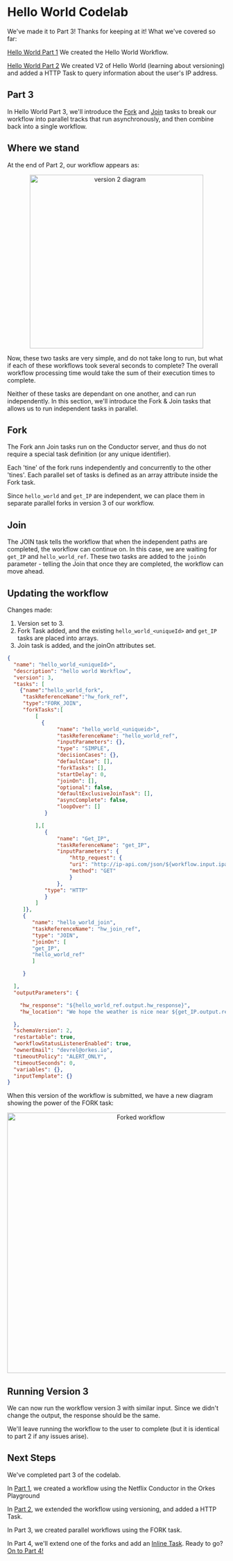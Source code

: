 # Hello World Codelab 

We've made it to Part 3!  Thanks for keeping at it! What we've covered so far:

[Hello World Part 1](./helloworld) We created the Hello World Workflow.

[Hello World Part 2](./helloworld2)  We created V2 of Hello World (learning about versioning) and added a HTTP Task to query information about the user's IP address.

## Part 3

In Hello World Part 3, we'll introduce the [Fork](/content/docs/reference-docs/fork-task) and [Join](/content/docs/reference-docs/join-task) tasks to break our workflow into parallel tracks that run asynchronously, and then combine back into a single workflow.

## Where we stand

At the end of Part 2, our workflow appears as:


<p align="center"><img src="/content/img/codelab/hw2_workflowdiagram.png" alt="version 2 diagram" width="400" style={{paddingBottom: 40, paddingTop: 40}} /></p>


Now, these two tasks are very simple, and do not take long to run, but what if each of these workflows took several seconds to complete?  The overall workflow processing time would take the sum of their execution times to complete.

Neither of these tasks are dependant on one another, and can run independently. In this section, we'll introduce the Fork & Join tasks that allows us to run independent tasks in parallel.


## Fork

The Fork ann Join tasks run on the Conductor server, and thus do not require a special task definition (or any unique identifier).

Each 'tine' of the fork runs independently and concurrently to the other 'tines'.  Each parallel set of tasks is defined as an array attribute inside the Fork task.

Since ```hello_world``` and ```get_IP``` are independent, we can place them in separate parallel forks in version 3 of our workflow.

## Join

The JOIN task tells the workflow that when the independent paths are completed, the workflow can continue on.  In this case, we are waiting for ```get_IP``` and ```hello_world_ref```. These two tasks are added to the ```joinOn``` parameter - telling the Join that once they are completed, the workflow can move ahead.  


## Updating the workflow

Changes made:

1. Version set to 3.
2. Fork Task added, and the existing ```hello_world_<uniqueId>``` and ```get_IP``` tasks are placed into arrays.
3. Join task is added, and the joinOn attributes set.

``` json
{
  "name": "hello_world_<uniqueId>",
  "description": "hello world Workflow",
  "version": 3,
  "tasks": [
    {"name":"hello_world_fork",
     "taskReferenceName":"hw_fork_ref",
     "type":"FORK_JOIN",
     "forkTasks":[
         [
           {
                "name": "hello_world_<uniqueid>",
                "taskReferenceName": "hello_world_ref",
                "inputParameters": {},
                "type": "SIMPLE",
                "decisionCases": {},
                "defaultCase": [],
                "forkTasks": [],
                "startDelay": 0,
                "joinOn": [],
                "optional": false,
                "defaultExclusiveJoinTask": [],
                "asyncComplete": false,
                "loopOver": []
            }     

         ],[
            {
                "name": "Get_IP",
                "taskReferenceName": "get_IP",
                "inputParameters": {
                    "http_request": {
                    "uri": "http://ip-api.com/json/${workflow.input.ipaddress}?fields=status,message,country,countryCode,region,regionName,city,zip,lat,lon,timezone,offset,isp,org,as,query",
                    "method": "GET"
                    }
                },
            "type": "HTTP"
            }
         ]
     ]},
     {
        "name": "hello_world_join",
        "taskReferenceName": "hw_join_ref",
        "type": "JOIN",
        "joinOn": [
        "get_IP",
        "hello_world_ref"
        ]

     }

  ],
  "outputParameters": {

    "hw_response": "${hello_world_ref.output.hw_response}",
    "hw_location": "We hope the weather is nice near ${get_IP.output.response.body.city}"

  },
  "schemaVersion": 2,
  "restartable": true,
  "workflowStatusListenerEnabled": true,
  "ownerEmail": "devrel@orkes.io",
  "timeoutPolicy": "ALERT_ONLY",
  "timeoutSeconds": 0,
  "variables": {},
  "inputTemplate": {}
}

```

When this version of the workflow is submitted, we have a new diagram showing the power of the FORK task:

<p align="center"><img src="/content/img/codelab/hw3_workflow.png" alt="Forked workflow" width="600" style={{paddingBottom: 40, paddingTop: 40}} /></p>

## Running Version 3

We can now run the workflow version 3 with similar input. Since we didn't change the output, the response should be the same.

We'll leave running the workflow to the user to complete (but it is identical to part 2 if any issues arise).

## Next Steps

We've completed part 3 of the codelab.

In [Part 1](helloworld), we created a workflow using the Netflix Conductor in the Orkes Playground

In [Part 2](helloworld2), we extended the workflow using versioning, and added a HTTP Task.

In Part 3, we created parallel workflows using the FORK task.

In Part 4, we'll extend one of the forks and add an [Inline Task](/content/docs/reference-docs/system-tasks/inline-task).  Ready to go? [On to Part 4!](helloworld4)
